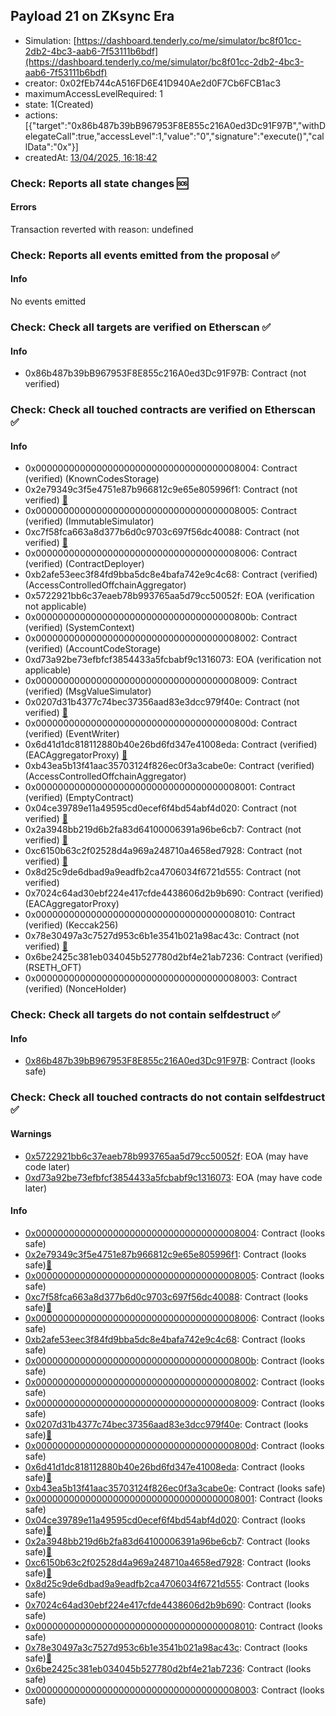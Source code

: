 ## Payload 21 on ZKsync Era

- Simulation: [https://dashboard.tenderly.co/me/simulator/bc8f01cc-2db2-4bc3-aab6-7f53111b6bdf](https://dashboard.tenderly.co/me/simulator/bc8f01cc-2db2-4bc3-aab6-7f53111b6bdf)
- creator: 0x02fEb744cA516FD6E41D940Ae2d0F7Cb6FCB1ac3
- maximumAccessLevelRequired: 1
- state: 1(Created)
- actions: [{"target":"0x86b487b39bB967953F8E855c216A0ed3Dc91F97B","withDelegateCall":true,"accessLevel":1,"value":"0","signature":"execute()","callData":"0x"}]
- createdAt: [13/04/2025, 16:18:42](https://era.zksync.network//tx/0xbdb2c695f9dc313055417d7cb20785f522f684b2b95df318b532a6708ae30840)

### Check: Reports all state changes :sos:

#### Errors

Transaction reverted with reason: undefined

### Check: Reports all events emitted from the proposal :white_check_mark:

#### Info

No events emitted

### Check: Check all targets are verified on Etherscan :white_check_mark:

#### Info

- 0x86b487b39bB967953F8E855c216A0ed3Dc91F97B: Contract (not verified) 

### Check: Check all touched contracts are verified on Etherscan :white_check_mark:

#### Info

- 0x0000000000000000000000000000000000008004: Contract (verified) (KnownCodesStorage) 
- 0x2e79349c3f5e4751e87b966812c9e65e805996f1: Contract (not verified) [:ghost:](https://github.com/bgd-labs/aave-address-book "GovernanceV3ZkSync.PAYLOADS_CONTROLLER")
- 0x0000000000000000000000000000000000008005: Contract (verified) (ImmutableSimulator) 
- 0xc7f58fca663a8d377b6d0c9703c697f56dc40088: Contract (not verified) [:ghost:](https://github.com/bgd-labs/aave-address-book "AaveV3ZkSync.ORACLE")
- 0x0000000000000000000000000000000000008006: Contract (verified) (ContractDeployer) 
- 0xb2afe53eec3f84fd9bba5dc8e4bafa742e9c4c68: Contract (verified) (AccessControlledOffchainAggregator) 
- 0x5722921bb6c37eaeb78b993765aa5d79cc50052f: EOA (verification not applicable)
- 0x000000000000000000000000000000000000800b: Contract (verified) (SystemContext) 
- 0x0000000000000000000000000000000000008002: Contract (verified) (AccountCodeStorage) 
- 0xd73a92be73efbfcf3854433a5fcbabf9c1316073: EOA (verification not applicable)
- 0x0000000000000000000000000000000000008009: Contract (verified) (MsgValueSimulator) 
- 0x0207d31b4377c74bec37356aad83e3dcc979f40e: Contract (not verified) [:ghost:](https://github.com/bgd-labs/aave-address-book "AaveV3ZkSync.POOL_CONFIGURATOR")
- 0x000000000000000000000000000000000000800d: Contract (verified) (EventWriter) 
- 0x6d41d1dc818112880b40e26bd6fd347e41008eda: Contract (verified) (EACAggregatorProxy) [:ghost:](https://github.com/bgd-labs/aave-address-book "AaveV3ZkSync.ASSETS.WETH.ORACLE")
- 0xb43ea5b13f41aac35703124f826ec0f3a3cabe0e: Contract (verified) (AccessControlledOffchainAggregator) 
- 0x0000000000000000000000000000000000008001: Contract (verified) (EmptyContract) 
- 0x04ce39789e11a49595cd0ecef6f4bd54abf4d020: Contract (not verified) [:ghost:](https://github.com/bgd-labs/aave-address-book "AaveV3ZkSync.ACL_ADMIN, GovernanceV3ZkSync.EXECUTOR_LVL_1")
- 0x2a3948bb219d6b2fa83d64100006391a96be6cb7: Contract (not verified) [:ghost:](https://github.com/bgd-labs/aave-address-book "AaveV3ZkSync.POOL_ADDRESSES_PROVIDER")
- 0xc6150b63c2f02528d4a969a248710a4658ed7928: Contract (not verified) [:ghost:](https://github.com/bgd-labs/aave-address-book "AaveV3ZkSync.ACL_MANAGER")
- 0x8d25c9de6dbad9a9eadfb2ca4706034f6721d555: Contract (not verified) 
- 0x7024c64ad30ebf224e417cfde4438606d2b9b690: Contract (verified) (EACAggregatorProxy) 
- 0x0000000000000000000000000000000000008010: Contract (verified) (Keccak256) 
- 0x78e30497a3c7527d953c6b1e3541b021a98ac43c: Contract (not verified) [:ghost:](https://github.com/bgd-labs/aave-address-book "AaveV3ZkSync.POOL")
- 0x6be2425c381eb034045b527780d2bf4e21ab7236: Contract (verified) (RSETH_OFT) 
- 0x0000000000000000000000000000000000008003: Contract (verified) (NonceHolder) 

### Check: Check all targets do not contain selfdestruct :white_check_mark:

#### Info

- [0x86b487b39bB967953F8E855c216A0ed3Dc91F97B](https://era.zksync.network//address/0x86b487b39bB967953F8E855c216A0ed3Dc91F97B): Contract (looks safe)

### Check: Check all touched contracts do not contain selfdestruct :white_check_mark:

#### Warnings

- [0x5722921bb6c37eaeb78b993765aa5d79cc50052f](https://era.zksync.network//address/0x5722921bb6c37eaeb78b993765aa5d79cc50052f): EOA (may have code later)
- [0xd73a92be73efbfcf3854433a5fcbabf9c1316073](https://era.zksync.network//address/0xd73a92be73efbfcf3854433a5fcbabf9c1316073): EOA (may have code later)

#### Info

- [0x0000000000000000000000000000000000008004](https://era.zksync.network//address/0x0000000000000000000000000000000000008004): Contract (looks safe)
- [0x2e79349c3f5e4751e87b966812c9e65e805996f1](https://era.zksync.network//address/0x2e79349c3f5e4751e87b966812c9e65e805996f1): Contract (looks safe)[:ghost:](https://github.com/bgd-labs/aave-address-book "GovernanceV3ZkSync.PAYLOADS_CONTROLLER")
- [0x0000000000000000000000000000000000008005](https://era.zksync.network//address/0x0000000000000000000000000000000000008005): Contract (looks safe)
- [0xc7f58fca663a8d377b6d0c9703c697f56dc40088](https://era.zksync.network//address/0xc7f58fca663a8d377b6d0c9703c697f56dc40088): Contract (looks safe)[:ghost:](https://github.com/bgd-labs/aave-address-book "AaveV3ZkSync.ORACLE")
- [0x0000000000000000000000000000000000008006](https://era.zksync.network//address/0x0000000000000000000000000000000000008006): Contract (looks safe)
- [0xb2afe53eec3f84fd9bba5dc8e4bafa742e9c4c68](https://era.zksync.network//address/0xb2afe53eec3f84fd9bba5dc8e4bafa742e9c4c68): Contract (looks safe)
- [0x000000000000000000000000000000000000800b](https://era.zksync.network//address/0x000000000000000000000000000000000000800b): Contract (looks safe)
- [0x0000000000000000000000000000000000008002](https://era.zksync.network//address/0x0000000000000000000000000000000000008002): Contract (looks safe)
- [0x0000000000000000000000000000000000008009](https://era.zksync.network//address/0x0000000000000000000000000000000000008009): Contract (looks safe)
- [0x0207d31b4377c74bec37356aad83e3dcc979f40e](https://era.zksync.network//address/0x0207d31b4377c74bec37356aad83e3dcc979f40e): Contract (looks safe)[:ghost:](https://github.com/bgd-labs/aave-address-book "AaveV3ZkSync.POOL_CONFIGURATOR")
- [0x000000000000000000000000000000000000800d](https://era.zksync.network//address/0x000000000000000000000000000000000000800d): Contract (looks safe)
- [0x6d41d1dc818112880b40e26bd6fd347e41008eda](https://era.zksync.network//address/0x6d41d1dc818112880b40e26bd6fd347e41008eda): Contract (looks safe)[:ghost:](https://github.com/bgd-labs/aave-address-book "AaveV3ZkSync.ASSETS.WETH.ORACLE")
- [0xb43ea5b13f41aac35703124f826ec0f3a3cabe0e](https://era.zksync.network//address/0xb43ea5b13f41aac35703124f826ec0f3a3cabe0e): Contract (looks safe)
- [0x0000000000000000000000000000000000008001](https://era.zksync.network//address/0x0000000000000000000000000000000000008001): Contract (looks safe)
- [0x04ce39789e11a49595cd0ecef6f4bd54abf4d020](https://era.zksync.network//address/0x04ce39789e11a49595cd0ecef6f4bd54abf4d020): Contract (looks safe)[:ghost:](https://github.com/bgd-labs/aave-address-book "AaveV3ZkSync.ACL_ADMIN, GovernanceV3ZkSync.EXECUTOR_LVL_1")
- [0x2a3948bb219d6b2fa83d64100006391a96be6cb7](https://era.zksync.network//address/0x2a3948bb219d6b2fa83d64100006391a96be6cb7): Contract (looks safe)[:ghost:](https://github.com/bgd-labs/aave-address-book "AaveV3ZkSync.POOL_ADDRESSES_PROVIDER")
- [0xc6150b63c2f02528d4a969a248710a4658ed7928](https://era.zksync.network//address/0xc6150b63c2f02528d4a969a248710a4658ed7928): Contract (looks safe)[:ghost:](https://github.com/bgd-labs/aave-address-book "AaveV3ZkSync.ACL_MANAGER")
- [0x8d25c9de6dbad9a9eadfb2ca4706034f6721d555](https://era.zksync.network//address/0x8d25c9de6dbad9a9eadfb2ca4706034f6721d555): Contract (looks safe)
- [0x7024c64ad30ebf224e417cfde4438606d2b9b690](https://era.zksync.network//address/0x7024c64ad30ebf224e417cfde4438606d2b9b690): Contract (looks safe)
- [0x0000000000000000000000000000000000008010](https://era.zksync.network//address/0x0000000000000000000000000000000000008010): Contract (looks safe)
- [0x78e30497a3c7527d953c6b1e3541b021a98ac43c](https://era.zksync.network//address/0x78e30497a3c7527d953c6b1e3541b021a98ac43c): Contract (looks safe)[:ghost:](https://github.com/bgd-labs/aave-address-book "AaveV3ZkSync.POOL")
- [0x6be2425c381eb034045b527780d2bf4e21ab7236](https://era.zksync.network//address/0x6be2425c381eb034045b527780d2bf4e21ab7236): Contract (looks safe)
- [0x0000000000000000000000000000000000008003](https://era.zksync.network//address/0x0000000000000000000000000000000000008003): Contract (looks safe)

